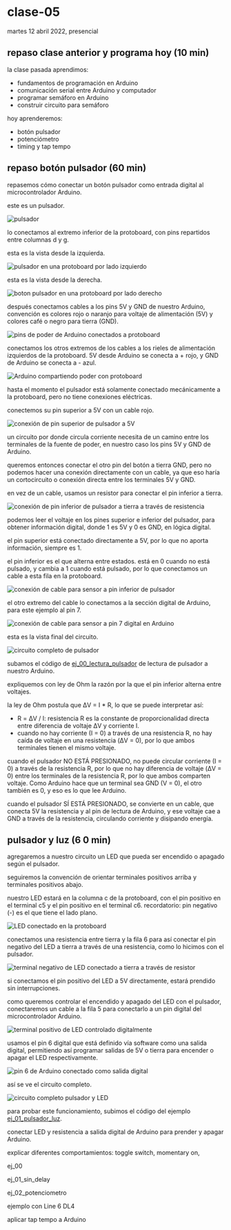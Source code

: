 # clase-05

martes 12 abril 2022, presencial

## repaso clase anterior y programa hoy (10 min)

la clase pasada aprendimos:

* fundamentos de programación en Arduino
* comunicación serial entre Arduino y computador
* programar semáforo en Arduino
* construir circuito para semáforo

hoy aprenderemos:

* botón pulsador
* potenciómetro
* timing y tap tempo

## repaso botón pulsador (60 min)

repasemos cómo conectar un botón pulsador como entrada digital al microcontrolador Arduino.

este es un pulsador.

![pulsador](./imagenes/00-pulsador.jpg "pulsador")

lo conectamos al extremo inferior de la protoboard, con pins repartidos entre columnas d y g.

esta es la vista desde la izquierda.

![pulsador en una protoboard por lado izquierdo](./imagenes/01-pulsador-proto-izquierda.jpg "pulsador en una protoboard por lado izquierdo")

esta es la vista desde la derecha.

![boton pulsador en una protoboard por lado derecho](./imagenes/02-pulsador-proto-derecha.jpg "boton pulsador en una protoboard por lado derecho")

después conectamos cables a los pins 5V y GND de nuestro Arduino, convención es colores rojo o naranjo para voltaje de alimentación (5V) y colores café o negro para tierra (GND).

![pins de poder de Arduino conectados a protoboard](./imagenes/03-arduino-poder-zoom.jpg "pins de poder de Arduino conectados a protoboard")

conectamos los otros extremos de los cables a los rieles de alimentación izquierdos de la protoboard. 5V desde Arduino se conecta a + rojo, y GND de Arduino se conecta a - azul.

![Arduino compartiendo poder con protoboard](./imagenes/04-arduino-poder-general.jpg "Arduino compartiendo poder con protoboard")

hasta el momento el pulsador está solamente conectado mecánicamente a la protoboard, pero no tiene conexiones eléctricas.

conectemos su pin superior a 5V con un cable rojo.

![conexión de pin superior de pulsador a 5V](./imagenes/05-pulsador-5v.jpg "conexión de pin superior de pulsador a 5V")

un circuito por donde circula corriente necesita de un camino entre los terminales de la fuente de poder, en nuestro caso los pins 5V y GND de Arduino.

queremos entonces conectar el otro pin del botón a tierra GND, pero no podemos hacer una conexión directamente con un cable, ya que eso haría un cortocircuito o conexión directa entre los terminales 5V y GND.

en vez de un cable, usamos un resistor para conectar el pin inferior a tierra.

![conexión de pin inferior de pulsador a tierra a través de resistencia](./imagenes/06-pulsador-resistencia-tierra.jpg "conexión de pin inferior de pulsador a tierra a través de resistencia")

podemos leer el voltaje en los pines superior e inferior del pulsador, para obtener información digital, donde 1 es 5V y 0 es GND, en lógica digital.

el pin superior está conectado directamente a 5V, por lo que no aporta información, siempre es 1.

el pin inferior es el que alterna entre estados. está en 0 cuando no está pulsado, y cambia a 1 cuando está pulsado, por lo que conectamos un cable a esta fila en la protoboard.

![conexión de cable para sensor a pin inferior de pulsador](./imagenes/07-pulsador-cable-sensor.jpg "conexión de cable para sensor a pin inferior de pulsador")

el otro extremo del cable lo conectamos a la sección digital de Arduino, para este ejemplo al pin 7.

![conexión de cable para sensor a pin 7 digital en Arduino](./imagenes/08-pulsador-entrada-digital.jpg "conexión de cable para sensor a pin 7 digital en Arduino")

esta es la vista final del circuito.

![circuito completo de pulsador](./imagenes/09-pulsador-circuito-general.jpg "circuito completo de pulsador")

subamos el código de [ej_00_lectura_pulsador](./ej_00_lectura_pulsador/) de lectura de pulsador a nuestro Arduino.

expliquemos con ley de Ohm la razón por la que el pin inferior alterna entre voltajes.

la ley de Ohm postula que ΔV = I * R, lo que se puede interpretar así:

* R = ΔV / I: resistencia R es la constante de proporcionalidad directa entre diferencia de voltaje ΔV y corriente I.
* cuando no hay corriente (I = 0) a través de una resistencia R, no hay caída de voltaje en una resistencia (ΔV = 0), por lo que ambos terminales tienen el mismo voltaje.

cuando el pulsador NO ESTÁ PRESIONADO, no puede circular corriente (I = 0) a través de la resistencia R, por lo que no hay diferencia de voltaje (ΔV = 0) entre los terminales de la resistencia R, por lo que ambos comparten voltaje. Como Arduino hace que un terminal sea GND (V = 0), el otro también es 0, y eso es lo que lee Arduino.

cuando el pulsador SÍ ESTÁ PRESIONADO, se convierte en un cable, que conecta 5V la resistencia y al pin de lectura de Arduino, y ese voltaje cae a GND a través de la resistencia, circulando corriente y disipando energía.

## pulsador y luz (6   0 min)

agregaremos a nuestro circuito un LED que pueda ser encendido o apagado según el pulsador.

seguiremos la convención de orientar terminales positivos arriba y terminales positivos abajo.

nuestro LED estará en la columna c de la protoboard, con el pin positivo en el terminal c5 y el pin positivo en el terminal c6. recordatorio: pin negativo (-) es el que tiene el lado plano.

![LED conectado en la protoboard](./imagenes/10-led.jpg "[LED conectado en la protoboard")

conectamos una resistencia entre tierra y la fila 6 para así conectar el pin negativo del LED a tierra a través de una resistencia, como lo hicimos con el pulsador.

![terminal negativo de LED conectado a tierra a través de resistor](./imagenes/11-led-resistencia-tierra.jpg "terminal negativo de LED conectado a tierra a través de resistor")

si conectamos el pin positivo del LED a 5V directamente, estará prendido sin interrupciones.

como queremos controlar el encendido y apagado del LED con el pulsador, conectaremos un cable a la fila 5 para conectarlo a un pin digital del microcontrolador Arduino.

![terminal positivo de LED controlado digitalmente](./imagenes/12-led-control-digital.jpg "terminal positivo de LED controlado digitalmente")

usamos el pin 6 digital que está definido vía software como una salida digital, permitiendo así programar salidas de 5V o tierra para encender o apagar el LED respectivamente.

![pin 6 de Arduino conectado como salida digital](./imagenes/13-arduino-salida-digital.jpg "pin 6 de Arduino conectado como salida digital")

así se ve el circuito completo.

![circuito completo pulsador y LED](./imagenes/14-arduino-pulsador-led.jpg "circuito completo pulsador y LED")

para probar este funcionamiento, subimos el código del ejemplo [ej_01_pulsador_luz](./ej_01_pulsador_luz/).

conectar LED y resistencia a salida digital de Arduino para prender y apagar Arduino.

explicar diferentes comportamientos: toggle switch, momentary on, 

ej_00

ej_01_sin_delay

ej_02_potenciometro


ejemplo con Line 6 DL4

aplicar tap tempo a Arduino